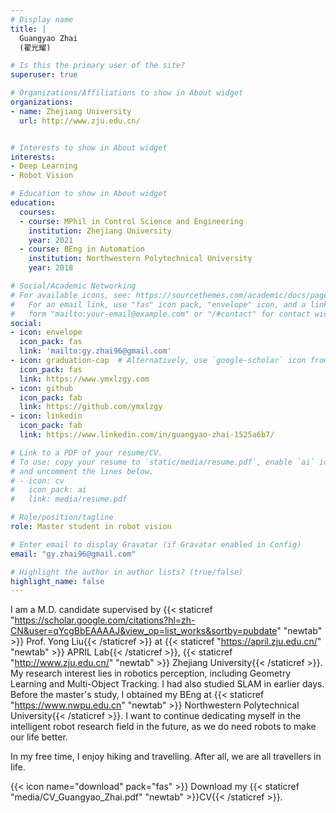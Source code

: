 ```yaml
---
# Display name
title: |
  Guangyao Zhai
  (翟光耀)

# Is this the primary user of the site?
superuser: true

# Organizations/Affiliations to show in About widget
organizations:
- name: Zhejiang University
  url: http://www.zju.edu.cn/


# Interests to show in About widget
interests:
- Deep Learning
- Robot Vision

# Education to show in About widget
education:
  courses:
  - course: MPhil in Control Science and Engineering
    institution: Zhejiang University
    year: 2021
  - course: BEng in Automation
    institution: Northwestern Polytechnical University
    year: 2018

# Social/Academic Networking
# For available icons, see: https://sourcethemes.com/academic/docs/page-builder/#icons
#   For an email link, use "fas" icon pack, "envelope" icon, and a link in the
#   form "mailto:your-email@example.com" or "/#contact" for contact widget.
social:
- icon: envelope
  icon_pack: fas
  link: 'mailto:gy.zhai96@gmail.com'
- icon: graduation-cap  # Alternatively, use `google-scholar` icon from `ai` icon pack
  icon_pack: fas
  link: https://www.ymxlzgy.com
- icon: github
  icon_pack: fab
  link: https://github.com/ymxlzgy
- icon: linkedin
  icon_pack: fab
  link: https://www.linkedin.com/in/guangyao-zhai-1525a6b7/

# Link to a PDF of your resume/CV.
# To use: copy your resume to `static/media/resume.pdf`, enable `ai` icons in `params.toml`, 
# and uncomment the lines below.
# - icon: cv
#   icon_pack: ai
#   link: media/resume.pdf

# Role/position/tagline
role: Master student in robot vision

# Enter email to display Gravatar (if Gravatar enabled in Config)
email: "gy.zhai96@gmail.com"

# Highlight the author in author lists? (true/false)
highlight_name: false
---
```


I am a M.D. candidate supervised by {{< staticref "https://scholar.google.com/citations?hl=zh-CN&user=qYcgBbEAAAAJ&view_op=list_works&sortby=pubdate" "newtab" >}} Prof. Yong Liu{{< /staticref >}} at {{< staticref "https://april.zju.edu.cn/" "newtab" >}} APRIL Lab{{< /staticref >}}, {{< staticref "http://www.zju.edu.cn/" "newtab" >}} Zhejiang University{{< /staticref >}}. My research interest lies in robotics perception, including Geometry Learning and Multi-Object Tracking. I had also studied SLAM in earlier days. Before the master's study, I obtained my BEng at {{< staticref "https://www.nwpu.edu.cn" "newtab" >}} Northwestern Polytechnical University{{< /staticref >}}. I want to continue dedicating myself in the intelligent robot research field in the future, as we do need robots to make our life better.

In my free time, I enjoy hiking and travelling. After all, we are all travellers in life.

{{< icon name="download" pack="fas" >}} Download my {{< staticref "media/CV_Guangyao_Zhai.pdf" "newtab" >}}CV{{< /staticref >}}.
